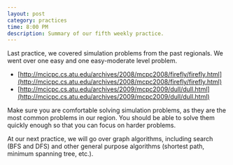 ```yaml
---
layout: post
category: practices
time: 8:00 PM
description: Summary of our fifth weekly practice.
---
```


Last practice, we covered simulation problems from the past regionals. We went over 
one easy and one easy-moderate level problem.

 

  * [http://mcicpc.cs.atu.edu/archives/2008/mcpc2008/firefly/firefly.html](http://mcicpc.cs.atu.edu/archives/2008/mcpc2008/firefly/firefly.html)
  * [http://mcicpc.cs.atu.edu/archives/2009/mcpc2009/dull/dull.html](http://mcicpc.cs.atu.edu/archives/2009/mcpc2009/dull/dull.html)

 

Make sure you are comfortable solving simulation problems, as they are the most 
common problems in our region. You should be able to solve them quickly enough so 
that you can focus on harder problems.

 

At our next practice, we will go over graph algorithms, including search (BFS and 
DFS) and other general purpose algorithms (shortest path, minimum spanning tree, 
etc.).
